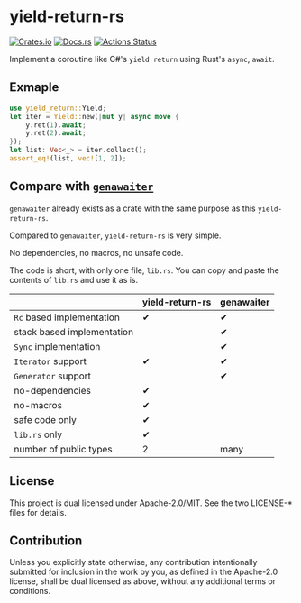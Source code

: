 # yield-return-rs

[![Crates.io](https://img.shields.io/crates/v/yield-return.svg)](https://crates.io/crates/yield-return)
[![Docs.rs](https://docs.rs/yield-return/badge.svg)](https://docs.rs/yield-return/)
[![Actions Status](https://github.com/frozenlib/yield-return-rs/workflows/CI/badge.svg)](https://github.com/frozenlib/yield-return-rs/actions)

Implement a coroutine like C#'s `yield return` using Rust's `async`, `await`.

## Exmaple

```rust
use yield_return::Yield;
let iter = Yield::new(|mut y| async move {
    y.ret(1).await;
    y.ret(2).await;
});
let list: Vec<_> = iter.collect();
assert_eq!(list, vec![1, 2]);
```

## Compare with [`genawaiter`](https://github.com/whatisaphone/genawaiter)

`genawaiter` already exists as a crate with the same purpose as this `yield-return-rs`.

Compared to `genawaiter`, `yield-return-rs` is very simple.

No dependencies, no macros, no unsafe code.

The code is short, with only one file, `lib.rs`. You can copy and paste the contents of `lib.rs` and use it as is.

|                            | yield-return-rs | genawaiter |
| -------------------------- | --------------- | ---------- |
| `Rc` based implementation  | ✔               | ✔          |
| stack based implementation |                 | ✔          |
| `Sync` implementation      |                 | ✔          |
| `Iterator` support         | ✔               | ✔          |
| `Generator` support        |                 | ✔          |
| no-dependencies            | ✔               |            |
| no-macros                  | ✔               |            |
| safe code only             | ✔               |            |
| `lib.rs` only              | ✔               |            |
| number of public types     | 2               | many       |

## License

This project is dual licensed under Apache-2.0/MIT. See the two LICENSE-\* files for details.

## Contribution

Unless you explicitly state otherwise, any contribution intentionally submitted for inclusion in the work by you, as defined in the Apache-2.0 license, shall be dual licensed as above, without any additional terms or conditions.
